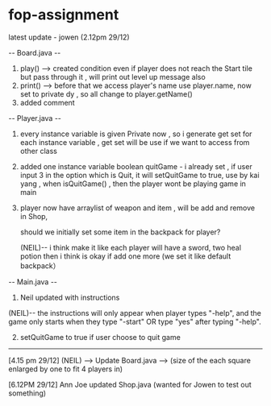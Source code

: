 # fop-assignment

latest update - jowen (2.12pm 29/12)

-- Board.java --

   1. play() --> created condition even if player does not reach the Start tile but pass through it , will print out level up message also
   2. print() --> before that we access player's name use player.name, now set to private dy , so all change to player.getName()
   3. added comment

-- Player.java -- 

   1. every instance variable is given Private now , so i generate get set for each instance variable , get set will be use if we want to access from other class
   2. added one instance variable boolean quitGame - i already set , if user input 3 in the option which is Quit, it will setQuitGame to true, 
                                                     use by kai yang , when isQuitGame() , then the player wont be playing game in main
   3. player now have arraylist of weapon and item , will be add and remove in Shop, 
      
      should we initially set some item in the backpack for player?
      
      (NEIL)-- i think make it like each player will have a sword, two heal potion then i think is okay if add one more (we set it like default backpack） 
  
-- Main.java -- 

   1. Neil updated with instructions
   
   (NEIL)-- the instructions will only appear when player types "-help", and the game only starts when they type "-start" OR type "yes" after typing "-help".
   
   2. setQuitGame to true if user choose to quit game
   
-----------------------------------------------------------------------------------------------------------------------------------------------------------------------------
[4.15 pm 29/12] 
 (NEIL) --> Update Board.java --> (size of the each square enlarged by one to fit 4 players in)

[6.12PM 29/12]
Ann Joe updated Shop.java (wanted for Jowen to test out something)
